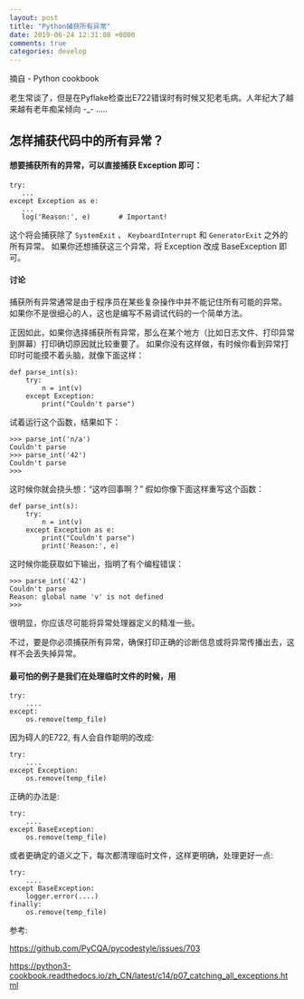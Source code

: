 ```yaml
---
layout: post
title: "Python捕获所有异常"
date: 2019-06-24 12:31:08 +0800
comments: true
categories: develop
---
```


摘自 - Python cookbook

老生常谈了，但是在Pyflake检查出E722错误时有时候又犯老毛病。人年纪大了越来越有老年痴呆倾向  -_- .....

## 怎样捕获代码中的所有异常？

<!-- more -->

#### 想要捕获所有的异常，可以直接捕获 Exception 即可：

```
try:
   ...
except Exception as e:
   ...
   log('Reason:', e)       # Important!
```
这个将会捕获除了 `SystemExit` 、 `KeyboardInterrupt` 和 `GeneratorExit` 之外的所有异常。 如果你还想捕获这三个异常，将 Exception 改成 BaseException 即可。

#### 讨论

捕获所有异常通常是由于程序员在某些复杂操作中并不能记住所有可能的异常。 如果你不是很细心的人，这也是编写不易调试代码的一个简单方法。

正因如此，如果你选择捕获所有异常，那么在某个地方（比如日志文件、打印异常到屏幕）打印确切原因就比较重要了。 如果你没有这样做，有时候你看到异常打印时可能摸不着头脑，就像下面这样：

```
def parse_int(s):
    try:
        n = int(v)
    except Exception:
        print("Couldn't parse")
```        
试着运行这个函数，结果如下：

```
>>> parse_int('n/a')
Couldn't parse
>>> parse_int('42')
Couldn't parse
>>>
```

这时候你就会挠头想：“这咋回事啊？” 假如你像下面这样重写这个函数：

```
def parse_int(s):
    try:
        n = int(v)
    except Exception as e:
        print("Couldn't parse")
        print('Reason:', e)
```

这时候你能获取如下输出，指明了有个编程错误：

```
>>> parse_int('42')
Couldn't parse
Reason: global name 'v' is not defined
>>>
```

很明显，你应该尽可能将异常处理器定义的精准一些。 

不过，要是你必须捕获所有异常，确保打印正确的诊断信息或将异常传播出去，这样不会丢失掉异常。


#### 最可怕的例子是我们在处理临时文件的时候，用

```
try:
    ....
except:
    os.remove(temp_file)
```

因为碍人的E722, 有人会自作聪明的改成:

```
try:
    ....
except Exception:
    os.remove(temp_file)
```

正确的办法是:

```
try:
    ....
except BaseException:
    os.remove(temp_file)
```

或者更确定的语义之下，每次都清理临时文件，这样更明确，处理更好一点:
```
try:
    ....
except BaseException:
    logger.error(....)
finally:
    os.remove(temp_file)
```

参考:

https://github.com/PyCQA/pycodestyle/issues/703

https://python3-cookbook.readthedocs.io/zh_CN/latest/c14/p07_catching_all_exceptions.html
